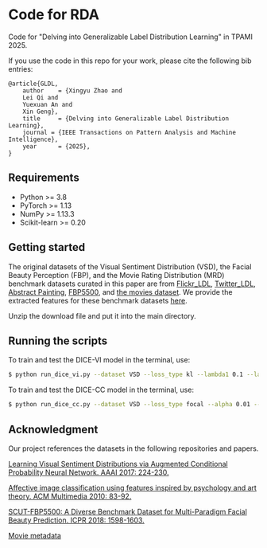 # Code for RDA

Code for "Delving into Generalizable Label Distribution Learning" in TPAMI 2025.

If you use the code in this repo for your work, please cite the following bib entries:

```
@article{GLDL,
	author    = {Xingyu Zhao and
	Lei Qi and
	Yuexuan An and
	Xin Geng},
	title     = {Delving into Generalizable Label Distribution Learning},
	journal = {IEEE Transactions on Pattern Analysis and Machine Intelligence},
	year      = {2025},
}
```

## Requirements

- Python >= 3.8
- PyTorch >= 1.13
- NumPy >= 1.13.3
- Scikit-learn >= 0.20

## Getting started

The original datasets of the Visual Sentiment Distribution (VSD), the Facial Beauty Perception (FBP), and the Movie Rating Distribution (MRD) benchmark datasets curated in this paper are from [Flickr\_LDL](https://ojs.aaai.org/index.php/AAAI/article/view/10485), [Twitter\_LDL](https://ojs.aaai.org/index.php/AAAI/article/view/10485), [Abstract Painting](https://dl.acm.org/doi/10.1145/1873951.1873965), [FBP5500](https://ieeexplore.ieee.org/document/8546038/), and [the movies dataset](https://ieeexplore.ieee.org/document/8546038/).  We provide the extracted features for these benchmark datasets [here](https://drive.google.com/file/d/1TiSGynyw_yA3nYuzyg3VcID7twvB7L8F/view?usp=sharing). 

Unzip the download file and put it into the main directory.

## Running the scripts

To train and test the DICE-VI model in the terminal, use:

```bash
$ python run_dice_vi.py --dataset VSD --loss_type kl --lambda1 0.1 --lambda2 0.1 --max_epoch 50 --batch_size 32 --lr 0.001 --adjust_lr True --device cuda:0 --seed 0
```


To train and test the DICE-CC model in the terminal, use:

```bash
$ python run_dice_cc.py --dataset VSD --loss_type focal --alpha 0.01 --max_epoch 50 --batch_size 32 --lr 0.001 --adjust_lr True --device cuda:0 --seed 0
```

## Acknowledgment

Our project references the datasets in the following repositories and papers.

[Learning Visual Sentiment Distributions via Augmented Conditional Probability Neural Network. AAAI 2017: 224-230.](https://ojs.aaai.org/index.php/AAAI/article/view/10485)

[Affective image classification using features inspired by psychology and art theory. ACM Multimedia 2010: 83-92.](https://dl.acm.org/doi/10.1145/1873951.1873965)

[SCUT-FBP5500: A Diverse Benchmark Dataset for Multi-Paradigm Facial Beauty Prediction. ICPR 2018: 1598-1603.](https://ieeexplore.ieee.org/document/8546038/)

[Movie metadata](https://www.kaggle.com/datasets/karrrimba/movie-metadatacsv/data)

